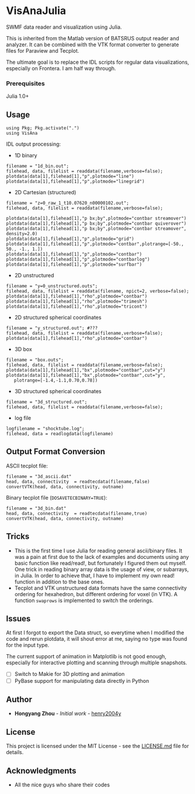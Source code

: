 # VisAnaJulia
SWMF data reader and visualization using Julia.

This is inherited from the Matlab version of BATSRUS output reader and analyzer. It can be combined with the VTK format converter to generate files for Paraview and Tecplot.

The ultimate goal is to replace the IDL scripts for regular data visualizations, especially on Frontera. I am half way through. 

### Prerequisites

Julia 1.0+


## Usage
```
using Pkg; Pkg.activate(".")
using VisAna
```

IDL output processing:
- 1D binary 
```
filename = "1d_bin.out";
filehead, data, filelist = readdata(filename,verbose=false);
plotdata(data[1],filehead[1],"p",plotmode="line")
plotdata(data[1],filehead[1],"p",plotmode="linegrid")
```

- 2D Cartesian (structured)
```
filename = "z=0_raw_1_t10.07620_n00000102.out";
filehead, data, filelist = readdata(filename,verbose=false);

plotdata(data[1],filehead[1],"p bx;by",plotmode="contbar streamover")
plotdata(data[1],filehead[1],"p bx;by",plotmode="contbar quiverover")
plotdata(data[1],filehead[1],"p bx;by",plotmode="contbar streamover", density=2.0)
plotdata(data[1],filehead[1],"p",plotmode="grid")
plotdata(data[1],filehead[1],"p",plotmode="contbar",plotrange=[-50., 50., -1., 1.])
plotdata(data[1],filehead[1],"p",plotmode="contbar")
plotdata(data[1],filehead[1],"p",plotmode="contbarlog")
plotdata(data[1],filehead[1],"p",plotmode="surfbar")
```

- 2D unstructured
```
filename = "y=0_unstructured.outs";
filehead, data, filelist = readdata(filename, npict=2, verbose=false);
plotdata(data[1],filehead[1],"rho",plotmode="contbar")
plotdata(data[1],filehead[1],"rho",plotmode="trimesh")
plotdata(data[1],filehead[1],"rho",plotmode="tricont")
```

- 2D structured spherical coordinates
```
filename = "y_structured.out"; #???
filehead, data, filelist = readdata(filename,verbose=false);
plotdata(data[1],filehead[1],"rho",plotmode="contbar")
```

- 3D box
```
filename = "box.outs";
filehead, data, filelist = readdata(filename,verbose=false);
plotdata(data[1],filehead[1],"bx",plotmode="contbar",cut="y")
plotdata(data[1],filehead[1],"bx",plotmode="contbar",cut="y",
   plotrange=[-1.4,-1.1,0.70,0.78])
```

- 3D structured spherical coordinates
```
filename = "3d_structured.out";
filehead, data, filelist = readdata(filename,verbose=false);
```

- log file
```
logfilename = "shocktube.log";
filehead, data = readlogdata(logfilename)
```

## Output Format Conversion
ASCII tecplot file:
```
filename = "3d_ascii.dat"
head, data, connectivity  = readtecdata(filename,false)
convertVTK(head, data, connectivity, outname)
```

Binary tecplot file (`DOSAVETECBINARY=TRUE`):
```
filename = "3d_bin.dat"
head, data, connectivity  = readtecdata(filename,true)
convertVTK(head, data, connectivity, outname)
```

## Tricks

- This is the first time I use Julia for reading general ascii/binary files. It was a pain at first due to the lack of examples and documents using any basic function like read/read!, but fortunately I figured them out myself. One trick in reading binary array data is the usage of view, or subarrays, in Julia. In order to achieve that, I have to implement my own read! function in addition to the base ones.
- Tecplot and VTK unstructured data formats have the same connectivity ordering for hexahedron, but different ordering for voxel (in VTK). A function `swaprows` is implemented to switch the orderings.

## Issues

At first I forgot to export the Data struct, so everytime when I modified the code and rerun plotdata, it will shout error at me, saying no type was found for the input type.

The current support of animation in Matplotlib is not good enough, especially for interactive plotting and scanning through multiple snapshots.

- [ ] Switch to Makie for 3D plotting and animation
- [ ] PyBase support for manipulating data directly in Python

## Author

* **Hongyang Zhou** - *Initial work* - [henry2004y](https://github.com/henry2004y)

## License

This project is licensed under the MIT License - see the [LICENSE.md](LICENSE) file for details.

## Acknowledgments

* All the nice guys who share their codes
